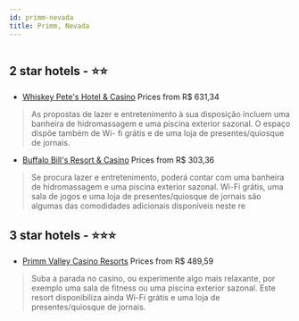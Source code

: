 ```yaml
---
id: primm-nevada
title: Primm, Nevada
---
```


<center><img src="https://i.travelapi.com/hotels/1000000/700000/692700/692613/56cad22c_b.jpg" alt="" /></center>


##  2 star hotels - ⭐️⭐️

-    [Whiskey Pete's Hotel & Casino](https://us.hurb.com/hotels/primm/whiskey-pete-s-hotel-casino-HT-JY89?cmp=18055) Prices from R$ 631,34
   > As propostas de lazer e entretenimento à sua disposição incluem uma banheira de hidromassagem e uma piscina exterior sazonal. O espaço dispõe também de Wi- fi grátis e de uma loja de presentes/quiosque de jornais.
-    [Buffalo Bill's Resort & Casino](https://us.hurb.com/hotels/primm/buffalo-bill-s-resort-casino-HT-C363?cmp=18055) Prices from R$ 303,36
   > Se procura lazer e entretenimento, poderá contar com uma banheira de hidromassagem e uma piscina exterior sazonal. Wi-Fi grátis, uma sala de jogos e uma loja de presentes/quiosque de jornais são algumas das comodidades adicionais disponíveis neste re

##  3 star hotels - ⭐️⭐️⭐️

-    [Primm Valley Casino Resorts](https://us.hurb.com/hotels/primm/primm-valley-casino-resorts-HT-5I2I?cmp=18055) Prices from R$ 489,59
   > Suba a parada no casino, ou experimente algo mais relaxante, por exemplo uma sala de fitness ou uma piscina exterior sazonal. Este resort disponibiliza ainda Wi-Fi grátis e uma loja de presentes/quiosque de jornais.
